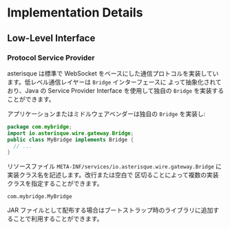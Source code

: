 # Implementation Details

## Low-Level Interface

### Protocol Service Provider

asterisque は標準で WebSocket をベースにした通信プロトコルを実装しています。低レベル通信レイヤーは `Bridge` インターフェースに
よって抽象化されており、Java の Service Provider Interface を使用して独自の `Bridge` を実装することができます。

アプリケーションまたはミドルウェアベンダーは独自の `Bridge` を実装し:

```java
package com.mybridge;
import io.asterisque.wire.gateway.Bridge;
public class MyBridge implements Bridge {
  // ...
}
```

リソースファイル `META-INF/services/io.asterisque.wire.gateway.Bridge` に実装クラス名を記述します。改行または空白で
区切ることによって複数の実装クラスを指定することができます。

```
com.mybridge.MyBridge
```

JAR ファイルとして配布する場合はブートストラップ時のライブラリに追加することで利用することができます。
